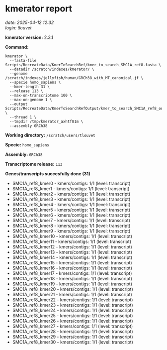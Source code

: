 # kmerator report
*date: 2025-04-12 12:32*  
*login: tlouvet*

**kmerator version:** 2.3.1

**Command:**

```
kmerator \
  --fasta-file Scripts/RecreateData/KmerToSearchRef/kmer_to_search_SMC1A_ref8.fasta \
  --datadir /scratch/indexes/kmerator/ \
  --genome /scratch/indexes/jellyfish/human/GRCh38_with_MT_canonical.jf \
  --specie homo_sapiens \
  --kmer-length 31 \
  --release 113 \
  --max-on-transcriptome 100 \
  --max-on-genome 1 \
  --output Scripts/RecreateData/KmerToSearchRefOutput/kmer_to_search_SMC1A_ref8_output \
  --thread 1 \
  --tmpdir /tmp/kmerator_axhtf81m \
  --assembly GRCh38
```

**Working directory:** `/scratch/users/tlouvet`

**Specie:** `homo_sapiens`

**Assembly:** `GRCh38`

**Transcriptome release:** `113`

**Genes/transcripts succesfully done (31)**

- SMC1A_ref8_kmer0 - kmers/contigs: 1/1 (level: transcript)
- SMC1A_ref8_kmer1 - kmers/contigs: 1/1 (level: transcript)
- SMC1A_ref8_kmer2 - kmers/contigs: 1/1 (level: transcript)
- SMC1A_ref8_kmer3 - kmers/contigs: 1/1 (level: transcript)
- SMC1A_ref8_kmer4 - kmers/contigs: 1/1 (level: transcript)
- SMC1A_ref8_kmer5 - kmers/contigs: 1/1 (level: transcript)
- SMC1A_ref8_kmer6 - kmers/contigs: 1/1 (level: transcript)
- SMC1A_ref8_kmer7 - kmers/contigs: 1/1 (level: transcript)
- SMC1A_ref8_kmer8 - kmers/contigs: 1/1 (level: transcript)
- SMC1A_ref8_kmer9 - kmers/contigs: 1/1 (level: transcript)
- SMC1A_ref8_kmer10 - kmers/contigs: 1/1 (level: transcript)
- SMC1A_ref8_kmer11 - kmers/contigs: 1/1 (level: transcript)
- SMC1A_ref8_kmer12 - kmers/contigs: 1/1 (level: transcript)
- SMC1A_ref8_kmer13 - kmers/contigs: 1/1 (level: transcript)
- SMC1A_ref8_kmer14 - kmers/contigs: 1/1 (level: transcript)
- SMC1A_ref8_kmer15 - kmers/contigs: 1/1 (level: transcript)
- SMC1A_ref8_kmer16 - kmers/contigs: 1/1 (level: transcript)
- SMC1A_ref8_kmer17 - kmers/contigs: 1/1 (level: transcript)
- SMC1A_ref8_kmer18 - kmers/contigs: 1/1 (level: transcript)
- SMC1A_ref8_kmer19 - kmers/contigs: 1/1 (level: transcript)
- SMC1A_ref8_kmer20 - kmers/contigs: 1/1 (level: transcript)
- SMC1A_ref8_kmer21 - kmers/contigs: 1/1 (level: transcript)
- SMC1A_ref8_kmer22 - kmers/contigs: 1/1 (level: transcript)
- SMC1A_ref8_kmer23 - kmers/contigs: 1/1 (level: transcript)
- SMC1A_ref8_kmer24 - kmers/contigs: 1/1 (level: transcript)
- SMC1A_ref8_kmer25 - kmers/contigs: 1/1 (level: transcript)
- SMC1A_ref8_kmer26 - kmers/contigs: 1/1 (level: transcript)
- SMC1A_ref8_kmer27 - kmers/contigs: 1/1 (level: transcript)
- SMC1A_ref8_kmer28 - kmers/contigs: 1/1 (level: transcript)
- SMC1A_ref8_kmer29 - kmers/contigs: 1/1 (level: transcript)
- SMC1A_ref8_kmer30 - kmers/contigs: 1/1 (level: transcript)
